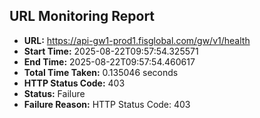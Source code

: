 ## URL Monitoring Report

- **URL:** https://api-gw1-prod1.fisglobal.com/gw/v1/health
- **Start Time:** 2025-08-22T09:57:54.325571
- **End Time:** 2025-08-22T09:57:54.460617
- **Total Time Taken:** 0.135046 seconds
- **HTTP Status Code:** 403
- **Status:** Failure
- **Failure Reason:** HTTP Status Code: 403
